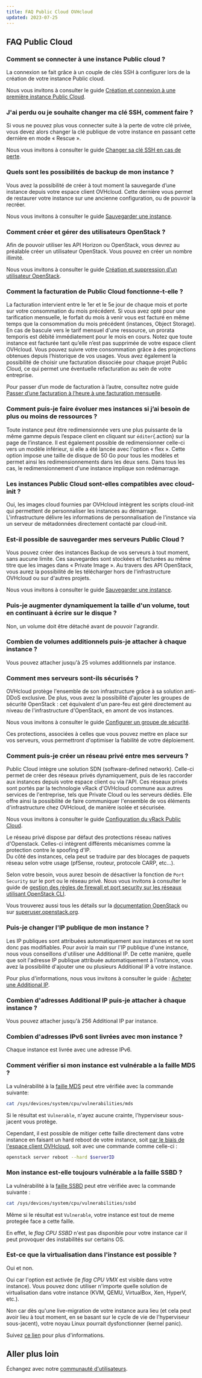 ```yaml
---
title: FAQ Public Cloud OVHcloud
updated: 2023-07-25
---
```


## FAQ Public Cloud

### Comment se connecter à une instance Public cloud ?

La connexion se fait grâce à un couple de clés SSH à configurer lors de la création de votre instance Public cloud.

Nous vous invitons à consulter le guide [Création et connexion à une première instance Public Cloud](/pages/public_cloud/compute/public-cloud-first-steps).

### J'ai perdu ou je souhaite changer ma clé SSH, comment faire ?

Si vous ne pouvez plus vous connecter suite à la perte de votre clé privée, vous devez alors changer la clé publique de votre instance en passant cette dernière en mode « Rescue ».

Nous vous invitons à consulter le guide [Changer sa clé SSH en cas de perte](/pages/public_cloud/compute/replacing_lost_ssh_key).

### Quels sont les possibilités de backup de mon instance ?

Vous avez la possibilité de créer à tout moment la sauvegarde d’une instance depuis votre espace client OVHcloud. Cette dernière vous permet de restaurer votre instance sur une ancienne configuration, ou de pouvoir la recréer.

Nous vous invitons à consulter le guide [Sauvegarder une instance](/pages/public_cloud/compute/save_an_instance).

### Comment créer et gérer des utilisateurs OpenStack ?  

Afin de pouvoir utiliser les API Horizon ou OpenStack, vous devrez au préalable créer un utilisateur OpenStack. Vous pouvez en créer un nombre illimité.

Nous vous invitons à consulter le guide [Création et suppression d’un utilisateur OpenStack](/pages/public_cloud/compute/create_and_delete_a_user).

### Comment la facturation de Public Cloud fonctionne-t-elle ?

La facturation intervient entre le 1er et le 5e jour de chaque mois et porte sur votre consommation du mois précédent. Si vous avez opté pour une tarification mensuelle, le forfait du mois à venir vous est facturé en même temps que la consommation du mois précédent (instances, Object Storage). En cas de bascule vers le tarif mensuel d'une ressource, un prorata temporis est débité immédiatement pour le mois en cours.
Notez que toute instance est facturée tant qu’elle n’est pas supprimée de votre espace client OVHcloud.
Vous pouvez suivre votre consommation grâce à des projections obtenues depuis l’historique de vos usages. Vous avez également la possibilité de choisir une facturation dissociée pour chaque projet Public Cloud, ce qui permet une éventuelle refacturation au sein de votre entreprise.

Pour passer d’un mode de facturation à l’autre, consultez notre guide [Passer d’une facturation à l’heure à une facturation mensuelle](/pages/account_and_service_management/managing_billing_payments_and_services/changing_hourly_monthly_billing).

### Comment puis-je faire évoluer mes instances si j’ai besoin de plus ou moins de ressources ?

Toute instance peut être redimensionnée vers une plus puissante de la même gamme depuis l’espace client en cliquant sur `éditer`{.action} sur la page de l’instance. Il est également possible de redimensionner celle-ci vers un modèle inférieur, si elle a été lancée avec l'option « flex ». Cette option impose une taille de disque de 50 Go pour tous les modèles et permet ainsi les redimensionnements dans les deux sens.
Dans tous les cas, le redimensionnement d'une instance implique son redémarrage.

### Les instances Public Cloud sont-elles compatibles avec cloud-init ?

Oui, les images cloud fournies par OVHcloud intègrent les scripts cloud-init qui permettent de personnaliser les instances au démarrage. L'infrastructure délivre les informations de personnalisation de l'instance via un serveur de métadonnées directement contacté par cloud-init.

### Est-il possible de sauvegarder mes serveurs Public Cloud ?

Vous pouvez créer des instances Backup de vos serveurs à tout moment, sans aucune limite. Ces sauvegardes sont stockées et facturées au même titre que les images dans « Private Image ». Au travers des API OpenStack, vous aurez la possibilité de les télécharger hors de l'infrastructure OVHcloud ou sur d'autres projets.

Nous vous invitons à consulter le guide [Sauvegarder une instance](/pages/public_cloud/compute/save_an_instance).

### Puis-je augmenter dynamiquement la taille d'un volume, tout en continuant à écrire sur le disque ?

Non, un volume doit être détaché avant de pouvoir l'agrandir.

### Combien de volumes additionnels puis-je attacher à chaque instance ?

Vous pouvez attacher jusqu'à 25 volumes additionnels par instance.

### Comment mes serveurs sont-ils sécurisés ?

OVHcloud protège l'ensemble de son infrastructure grâce à sa solution anti-DDoS exclusive. De plus, vous avez la possibilité d'ajouter les groupes de sécurité OpenStack : cet équivalent d'un pare-feu est géré directement au niveau de l'infrastructure d'OpenStack, en amont de vos instances.

Nous vous invitons à consulter le guide [Configurer un groupe de sécurité](/pages/public_cloud/compute/setup_security_group).

Ces protections, associées à celles que vous pouvez mettre en place sur vos serveurs, vous permettront d'optimiser la fiabilité de votre déploiement.

### Comment puis-je créer un réseau privé entre mes serveurs ?

Public Cloud intègre une solution SDN (software-defined network). Celle-ci permet de créer des réseaux privés dynamiquement, puis de les raccorder aux instances depuis votre espace client ou via l'API.
Ces réseaux privés sont portés par la technologie vRack d'OVHcloud commune aux autres services de l'entreprise, tels que Private Cloud ou les serveurs dédiés. Elle offre ainsi la possibilité de faire communiquer l'ensemble de vos éléments d'infrastructure chez OVHcloud, de manière isolée et sécurisée.

Nous vous invitons à consulter le guide [Configuration du vRack Public Cloud](/pages/public_cloud/public_cloud_network_services/getting-started-07-creating-vrack).

Le réseau privé dispose par défaut des protections réseau natives d'Openstack. Celles-ci intègrent différents mécanismes comme la protection contre le spoofing d'IP.<br>
Du côté des instances, cela peut se traduire par des blocages de paquets réseau selon votre usage (pfSense, routeur, protocole CARP, etc...).

Selon votre besoin, vous aurez besoin de désactiver la fonction de `Port Security` sur le port ou le réseau privé.
Nous vous invitons à consulter le guide de [gestion des règles de firewall et port security sur les réseaux utilisant OpenStack CLI](/pages/public_cloud/compute/security_group_private_network).

Vous trouverez aussi tous les détails sur la [documentation OpenStack](https://docs.openstack.org/developer/dragonflow/specs/mac_spoofing.html) ou sur [superuser.openstack.org](https://superuser.openstack.org/articles/managing-port-level-security-openstack/).

### Puis-je changer l'IP publique de mon instance ?

Les IP publiques sont attribuées automatiquement aux instances et ne sont donc pas modifiables. Pour avoir la main sur l'IP publique d'une instance, nous vous conseillons d'utiliser une Additional IP. De cette manière, quelle que soit l'adresse IP publique attribuée automatiquement à l'instance, vous avez la possibilité d'ajouter une ou plusieurs Additional IP à votre instance.

Pour plus d'informations, nous vous invitons à consulter le guide : [Acheter une Additional IP](/pages/public_cloud/public_cloud_network_services/additional-ip-buy).

### Combien d'adresses Additional IP puis-je attacher à chaque instance ?

Vous pouvez attacher jusqu'à 256 Additional IP par instance.

### Combien d'adresses IPv6 sont livrées avec mon instance ?

Chaque instance est livrée avec une adresse IPv6.

### Comment vérifier si mon instance est vulnérable a la faille MDS ?

La vulnérabilité à la [faille MDS](https://www.kernel.org/doc/html/latest/admin-guide/hw-vuln/mds.html) peut etre vérifiée avec la commande suivante:

```bash
cat /sys/devices/system/cpu/vulnerabilities/mds
```

Si le résultat est `Vulnerable`, n'ayez aucune crainte, l'hyperviseur sous-jacent vous protège.

Cependant, il est possible de mitiger cette faille directement dans votre instance en faisant un hard reboot de votre instance, soit [par le biais de l'espace client OVHcloud](/pages/public_cloud/compute/first_steps_with_public_cloud_instance#redemarrer-une-instance), soit avec une commande comme celle-ci :

```bash
openstack server reboot --hard $serverID
```

### Mon instance est-elle toujours vulnérable a la faille SSBD ?

La vulnérabilité à la [faille SSBD](https://www.kernel.org/doc/html/latest/userspace-api/spec_ctrl.html) peut etre vérifiée avec la commande suivante :

```bash
cat /sys/devices/system/cpu/vulnerabilities/ssbd
```

Même si le résultat est `Vulnerable`, votre instance est tout de meme protegée face a cette faille.

En effet, le *flag CPU SSBD* n'est pas disponible pour votre instance car il peut provoquer des instabilités sur certains OS.

### Est-ce que la virtualisation dans l'instance est possible ?

Oui et non.

Oui car l'option est activée (le *flag CPU VMX* est visible dans votre instance). Vous pouvez donc utiliser n'importe quelle solution de virtualisation dans votre instance (KVM, QEMU, VirtualBox, Xen, HyperV, etc.).

Non car dès qu'une live-migration de votre instance aura lieu (et cela peut avoir lieu à tout moment, en se basant sur le cycle de vie de l'hyperviseur sous-jacent), votre noyau Linux pourrait dysfonctionner (kernel panic).

Suivez [ce lien](https://www.linux-kvm.org/page/Nested_Guests#Limitations) pour plus d'informations.

## Aller plus loin

Échangez avec notre [communauté d'utilisateurs](/links/community).
